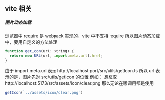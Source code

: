 ## vite 相关
##### 图片动态加载
浏览器中 require 是 webpack 实现的，vite 中不支持 require
所以图片动态加载中，要用自定义的方法处理
```js
function getIcon(url: string) {
  return new URL(url, import.meta.url).href;
}
```
由于 import.meta.url 表示 http://localhost:port/src/utils/getIcon.ts
所以 url 表示的是，图片先对 src/utils/getIcon 的位置
例如：
想获取 http://localhost:5173/src/assets/icon/clear.png
那么无论在哪调用都是使用
```js
getIcon(`../assets/icon/clear.png`)
```
